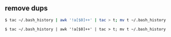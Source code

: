 
remove dups
-----------
``` sh
$ tac ~/.bash_history | awk '!a[$0]++' | tac > t; mv t ~/.bash_history
```
`$ tac ~/.bash_history | awk '!a[$0]++' | tac > t; mv t ~/.bash_history`
